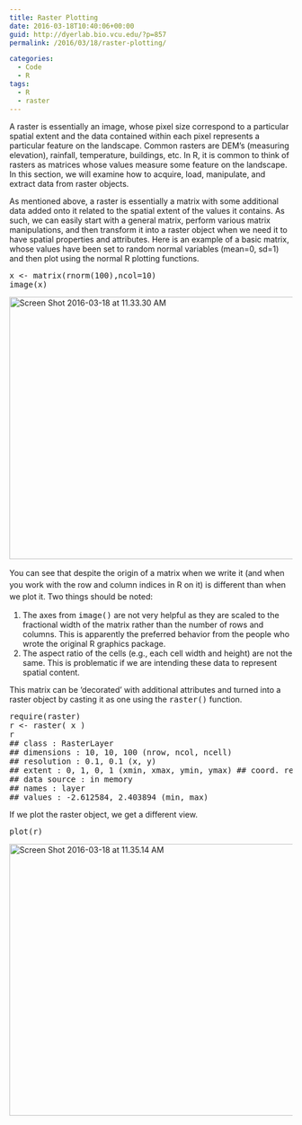 ```yaml
---
title: Raster Plotting
date: 2016-03-18T10:40:06+00:00
guid: http://dyerlab.bio.vcu.edu/?p=857
permalink: /2016/03/18/raster-plotting/

categories:
  - Code
  - R
tags:
  - R
  - raster
---
```

A raster is essentially an image, whose pixel size correspond to a particular spatial extent and the data contained within each pixel represents a particular feature on the landscape. Common rasters are DEM’s (measuring elevation), rainfall, temperature, buildings, etc. In R, it is common to think of rasters as matrices whose values measure some feature on the landscape. In this section, we will examine how to acquire, load, manipulate, and extract data from raster objects.

<!--more-->

As mentioned above, a raster is essentially a matrix with some additional data added onto it related to the spatial extent of the values it contains. As such, we can easily start with a general matrix, perform various matrix manipulations, and then transform it into a raster object when we need it to have spatial properties and attributes. Here is an example of a basic matrix, whose values have been set to random normal variables (mean=0, sd=1) and then plot using the normal R plotting functions.

<pre class="lang:r decode:true">x <- matrix(rnorm(100),ncol=10)
image(x)
</pre>

<img class="aligncenter wp-image-858 size-large" src="wp-content/uploads/2016/03/Screen-Shot-2016-03-18-at-11.33.30-AM-1024x623.png" alt="Screen Shot 2016-03-18 at 11.33.30 AM" width="768" height="467" srcset="wp-content/uploads/2016/03/Screen-Shot-2016-03-18-at-11.33.30-AM-1024x623.png 1024w, wp-content/uploads/2016/03/Screen-Shot-2016-03-18-at-11.33.30-AM-300x182.png 300w, wp-content/uploads/2016/03/Screen-Shot-2016-03-18-at-11.33.30-AM-768x467.png 768w, wp-content/uploads/2016/03/Screen-Shot-2016-03-18-at-11.33.30-AM-1568x954.png 1568w, wp-content/uploads/2016/03/Screen-Shot-2016-03-18-at-11.33.30-AM.png 1588w" sizes="(max-width: 768px) 100vw, 768px" /> 

<span style="line-height: 1.5;">You can see that despite the origin of a matrix when we write it (and when you work with the row and column indices in R on it) is different than when we plot it. Two things should be noted:</span>

  1. The axes from <tt>image()</tt> are not very helpful as they are scaled to the fractional width of the matrix rather than the number of rows and columns. This is apparently the preferred behavior from the people who wrote the original R graphics package.
  2. The aspect ratio of the cells (e.g., each cell width and height) are not the same. This is problematic if we are intending these data to represent spatial content.

This matrix can be ‘decorated’ with additional attributes and turned into a raster object by casting it as one using the <tt>raster()</tt> function.

<pre class="lang:r decode:true">require(raster)
r <- raster( x )
r
## class : RasterLayer
## dimensions : 10, 10, 100 (nrow, ncol, ncell)
## resolution : 0.1, 0.1 (x, y)
## extent : 0, 1, 0, 1 (xmin, xmax, ymin, ymax) ## coord. ref. : NA
## data source : in memory
## names : layer
## values : -2.612584, 2.403894 (min, max)</pre>

If we plot the raster object, we get a different view.

<pre class="lang:r decode:true">plot(r)</pre>

<img class="aligncenter wp-image-860 size-large" src="wp-content/uploads/2016/03/Screen-Shot-2016-03-18-at-11.35.14-AM-1024x645.png" alt="Screen Shot 2016-03-18 at 11.35.14 AM" width="768" height="484" srcset="wp-content/uploads/2016/03/Screen-Shot-2016-03-18-at-11.35.14-AM-1024x645.png 1024w, wp-content/uploads/2016/03/Screen-Shot-2016-03-18-at-11.35.14-AM-300x189.png 300w, wp-content/uploads/2016/03/Screen-Shot-2016-03-18-at-11.35.14-AM-768x484.png 768w, wp-content/uploads/2016/03/Screen-Shot-2016-03-18-at-11.35.14-AM.png 1450w" sizes="(max-width: 768px) 100vw, 768px" /> 

&nbsp;

&nbsp;